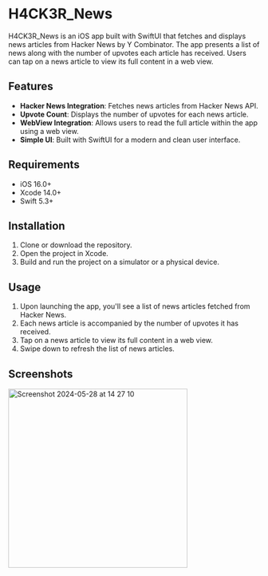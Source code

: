 # H4CK3R_News

H4CK3R_News is an iOS app built with SwiftUI that fetches and displays news articles from Hacker News by Y Combinator. The app presents a list of news along with the number of upvotes each article has received. Users can tap on a news article to view its full content in a web view.

## Features

- **Hacker News Integration**: Fetches news articles from Hacker News API.
- **Upvote Count**: Displays the number of upvotes for each news article.
- **WebView Integration**: Allows users to read the full article within the app using a web view.
- **Simple UI**: Built with SwiftUI for a modern and clean user interface.

## Requirements

- iOS 16.0+
- Xcode 14.0+
- Swift 5.3+

## Installation

1. Clone or download the repository.
2. Open the project in Xcode.
3. Build and run the project on a simulator or a physical device.

## Usage

1. Upon launching the app, you'll see a list of news articles fetched from Hacker News.
2. Each news article is accompanied by the number of upvotes it has received.
3. Tap on a news article to view its full content in a web view.
4. Swipe down to refresh the list of news articles.

## Screenshots

<img width="359" alt="Screenshot 2024-05-28 at 14 27 10" src="https://github.com/RohinMaddy/H4CK3R-News/assets/40590725/9f289acc-5976-45bc-8268-195a69d5eb37">

